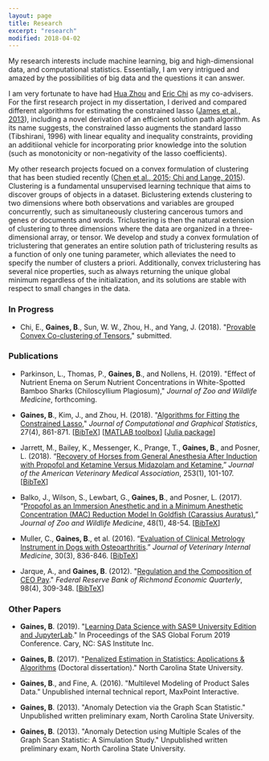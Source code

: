 ```yaml
---
layout: page
title: Research
excerpt: "research"
modified: 2018-04-02
---
```


My research interests include machine learning, big and high-dimensional data, and computational statistics. Essentially, I am very intrigued and amazed by the possibilities of big data and the questions it can answer.

I am very fortunate to have had [Hua Zhou](http://hua-zhou.github.io/) and [Eric Chi](www.ericchi.com) as my co-advisers.  For the first research project in my dissertation, I derived and compared different algorithms for estimating the constrained lasso ([James et al., 2013](http://www-bcf.usc.edu/~gareth/research/PAC.pdf)), including a novel derivation of an efficient solution path algorithm.  As its name suggests, the constrained lasso augments the standard lasso (Tibshirani, 1996) with linear equality and inequality constraints, providing an additiional vehicle for incorporating prior knowledge into the solution (such as monotonicity or non-negativity of the lasso coefficients).

My other research projects focued on a convex formulation of clustering that has been studied recently ([Chen et al., 2015](http://journals.plos.org/ploscompbiol/article?id=10.1371%2Fjournal.pcbi.1004228);[ Chi and Lange, 2015](http://www.tandfonline.com/doi/abs/10.1080/10618600.2014.948181#.VHVPyt5WVzo)).  Clustering is a fundamental unsupervised learning technique that aims to discover groups of objects in a dataset. Biclustering extends clustering to two dimensions where both observations and variables are grouped concurrently, such as simultaneously clustering cancerous tumors and genes or documents and words. Triclustering is then the natural extension of clustering to three dimensions where the data are organized in a three-dimensional array, or tensor.  We develop and study a convex formulation of triclustering that generates an entire solution path of triclustering results as a function of only one tuning parameter, which alleviates the need to specify the number of clusters a priori.  Additionally, convex triclustering has several nice properties, such as always returning the unique global minimum regardless of the initialization, and its solutions are stable with respect to small changes in the data.

### In Progress

* Chi, E., **Gaines, B**., Sun, W. W., Zhou, H., and Yang, J. (2018).  "[Provable Convex Co-clustering of Tensors](https://arxiv.org/abs/1803.06518)," submitted.



### Publications
- Parkinson, L., Thomas, P., **Gaines, B**., and Nollens, H.  (2019). "Effect of Nutrient Enema on Serum Nutrient Concentrations in White-Spotted Bamboo Sharks (Chiloscyllium Plagiosum)," *Journal of Zoo and Wildlife Medicine*, forthcoming.

- **Gaines, B**., Kim, J., and Zhou, H. (2018).  "[Algorithms for Fitting the Constrained Lasso](https://www.tandfonline.com/doi/full/10.1080/10618600.2018.1473777)," *Journal of Computational and Graphical Statistics*, 27(4), 861-871. [[BibTeX](http://brgaines.github.io/research/gainesKimZhou18.bib)] [[MATLAB toolbox](http://hua-zhou.github.io/SparseReg/)] [[Julia package](https://github.com/Hua-Zhou/ConstrainedLasso.jl)]

- Jarrett, M., Bailey, K., Messenger, K., Prange, T., **Gaines, B**., and Posner, L. (2018).  “[Recovery of Horses from General Anesthesia After Induction with Propofol and Ketamine Versus Midazolam and Ketamine](https://www.ncbi.nlm.nih.gov/pubmed/29911938),”  *Journal of the American Veterinary Medical Association*, 253(1), 101-107. [[BibTeX](http://brgaines.github.io/research/jarrettEtAl18.bib)]

- Balko, J., Wilson, S., Lewbart, G., **Gaines, B**., and Posner, L. (2017).  “[Propofol as an Immersion Anesthetic and in a Minimum Anesthetic Concentration (MAC) Reduction Model In Goldfish (Carassius Auratus)](https://www.ncbi.nlm.nih.gov/pubmed/28363074),”  *Journal of Zoo and Wildlife Medicine*, 48(1), 48-54. [[BibTeX](http://brgaines.github.io/research/balkoEtAl17.bib)]

- Muller, C., **Gaines, B**., et al. (2016).  “[Evaluation of Clinical Metrology Instrument in Dogs with Osteoarthritis](https://www.ncbi.nlm.nih.gov/pubmed/26971876).”  *Journal of Veterinary Internal Medicine*, 30(3), 836-846. [[BibTeX](http://brgaines.github.io/research/mullerGaines16.bib)]

- Jarque, A., and **Gaines, B**. (2012). "[Regulation and the Composition of CEO Pay](https://www.richmondfed.org/publications/research/economic_quarterly/2012/q4/pdf/jarque.pdf)." *Federal Reserve Bank of Richmond Economic Quarterly*, 98(4), 309-348. [[BibTeX](http://brgaines.github.io/research/jarqueGaines12.bib)]

### Other Papers

* **Gaines, B**. (2019).  "[Learning Data Science with SAS® University Edition and JupyterLab](https://www.sas.com/content/dam/SAS/support/en/sas-global-forum-proceedings/2019/3133-2019.pdf)."  In Proceedings of the SAS Global Forum 2019 Conference. Cary, NC: SAS Institute Inc.

* **Gaines, B**. (2017). "[Penalized Estimation in Statistics: Applications & Algorithms](http://www.lib.ncsu.edu/resolver/1840.20/34690) (Doctoral dissertation)." North Carolina State University.

* **Gaines, B**., and Fine, A. (2016). "Multilevel Modeling of Product Sales Data." Unpublished internal technical report, MaxPoint Interactive.

* **Gaines, B**. (2013). "Anomaly Detection via the Graph Scan Statistic." Unpublished written preliminary exam, North Carolina State University.

* **Gaines, B**. (2013). "Anomaly Detection using Multiple Scales of the Graph Scan Statistic: A Simulation Study." Unpublished written preliminary exam, North Carolina State University.